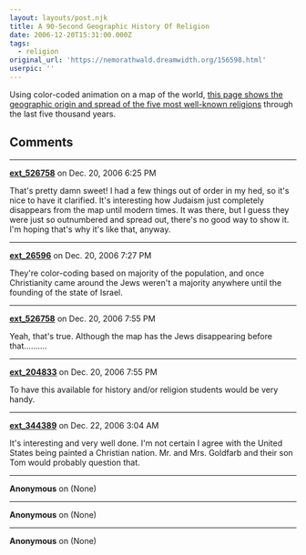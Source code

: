 ```yaml
---
layout: layouts/post.njk
title: A 90-Second Geographic History Of Religion
date: 2006-12-20T15:31:00.000Z
tags:
  - religion
original_url: 'https://nemorathwald.dreamwidth.org/156598.html'
userpic: ''
---
```

Using color-coded animation on a map of the world, [this page shows the geographic origin and spread of the five most well-known religions](http://mapsofwar.com/ind/history-of-religion.html) through the last five thousand years.

## Comments

---

**[ext_526758](https://www.dreamwidth.org/users/ext_526758)** on Dec. 20, 2006 6:25 PM

That's pretty damn sweet! I had a few things out of order in my hed, so it's nice to have it clarified. It's interesting how Judaism just completely disappears from the map until modern times. It was there, but I guess they were just so outnumbered and spread out, there's no good way to show it. I'm hoping that's why it's like that, anyway.

---

**[ext_26596](https://www.dreamwidth.org/users/ext_26596)** on Dec. 20, 2006 7:27 PM

They're color-coding based on majority of the population, and once Christianity came around the Jews weren't a majority anywhere until the founding of the state of Israel.

---

**[ext_526758](https://www.dreamwidth.org/users/ext_526758)** on Dec. 20, 2006 7:55 PM

Yeah, that's true. Although the map has the Jews disappearing before that..........

---

**[ext_204833](https://www.dreamwidth.org/users/ext_204833)** on Dec. 20, 2006 7:55 PM

To have this available for history and/or religion students would be very handy.

---

**[ext_344389](https://www.dreamwidth.org/users/ext_344389)** on Dec. 22, 2006 3:04 AM

It's interesting and very well done. I'm not certain I agree with the United States being painted a Christian nation. Mr. and Mrs. Goldfarb and their son Tom would probably question that.

---

**Anonymous** on (None)



---

**Anonymous** on (None)



---

**Anonymous** on (None)

